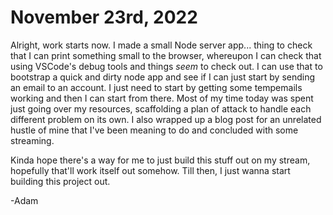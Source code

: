 # November 23rd, 2022

Alright, work starts now. I made a small Node server app... thing to check that I can print something small to the browser, whereupon I can check that using VSCode's debug tools and things *seem* to check out. I can use that to bootstrap a quick and dirty node app and see if I can just start by sending an email to an account. I just need to start by getting some tempemails working and then I can start from there. Most of my time today was spent just going over my resources, scaffolding a plan of attack to handle each different problem on its own. I also wrapped up a blog post for an unrelated hustle of mine that I've been meaning to do and concluded with some streaming.

Kinda hope there's a way for me to just build this stuff out on my stream, hopefully that'll work itself out somehow. Till then, I just wanna start building this project out.

-Adam
